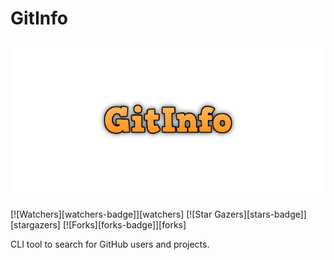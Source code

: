 # GitInfo


![gitinfo-cover](logo.png)

[![Watchers][watchers-badge]][watchers]
[![Star Gazers][stars-badge]][stargazers]
[![Forks][forks-badge]][forks]

CLI tool to search for GitHub users and projects.
